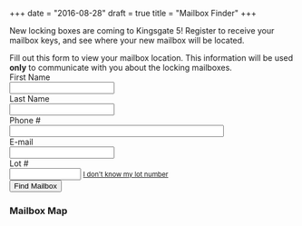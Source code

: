 +++
date = "2016-08-28"
draft = true
title = "Mailbox Finder"
+++ 

New locking boxes are coming to Kingsgate 5! Register to receive your mailbox keys, and see where your new mailbox will be located.

<!--more-->

<script src="../../js/lot-data.js"></script>

<script type="text/javascript">
var map;
var markers = [];
function init_map() {
   map = new google.maps.Map(document.getElementById('mailbox-map'), {
     zoom: 15,
     center: { lat: 47.73226, lng: -122.16919 }
   });
}

function lookup_lot() {
   var lot = document.getElementById('lot').value;
   var found = false;
   for (var i = 0; i < lot_data.lots.length; i++) {
     if (lot_data.lots[i].lot === lot) {
       new google.maps.Marker({
         position: lot_data.lots[i].lot_location,
         map:      map,
         label:    "Lot " + lot,
         title:    "Lot " + lot + " - " + lot_data.lots[i].address
       });
       for (var j = 0; j < lot_data.boxes.length; j++) {
         if (lot_data.boxes[j].id === lot_data.lots[i].mailbox) {
           found = true;
           new google.maps.Marker({
             position: lot_data.boxes[j].location,
             map:      map,
             label:    "Mailbox #" + lot_data.boxes[j].id,
             title:    "Mailbox #" + lot_data.boxes[j].id + 
                       " (" + lot_data.boxes[j].description + ")"
           });
           map.setZoom(18);
           var l1 = lot_data.boxes[j].location;
           var l2 = lot_data.lots[i].lot_location;
           map.setCenter({ lat: (l1.lat + l2.lat) / 2,
                           lng: (l1.lng + l2.lng) / 2});
           document.getElementById("mailbox-alert").style.display = "block";
           document.getElementById("lot-number").innerText = lot;
           document.getElementById("mailbox-type").innerText = lot_data.boxes[j].description;
           if (lot_data.lots[i].position) {
             document.getElementById("lot-position").style.display = "inline";
             document.getElementById("lot-position-number").innerText = lot_data.lots[i].position;
           }
           document.getElementById("find-mailbox").style.display = "none";
           break;
         }
       }
       break;
     }
   }
   if (!found) {
     alert("No mailbox found for lot '" + lot + "'. Double-check your lot " +
           "number and try again.");
   }
   return false;
}
</script>

<script async defer src="https://maps.googleapis.com/maps/api/js?key=AIzaSyCRuxGXeFjWJFOrJODq44gDQlLa8bpfp98&callback=init_map"></script>

<div class="alert alert-info">
Fill out this form to view your mailbox location. This information will be used <strong>only</strong> to communicate with you about the locking mailboxes. 
</div>

<form class="form-horizontal" onsubmit="return lookup_lot();">
<div class="form-group"> 
    <label class="col-sm-3 control-label" for="lot">First Name</label>
    <div class="col-sm-7">
        <input class="form-control" type="text" id="first_name" required="true" />
    </div>
</div>
<div class="form-group"> 
    <label class="col-sm-3 control-label" for="lot">Last Name</label>
    <div class="col-sm-7">
        <input class="form-control" type="text" id="last_name" required="true" />
    </div>
</div>
<div class="form-group"> 
    <label class="col-sm-3 control-label" for="lot">Phone #</label>
    <div class="col-sm-7">
        <input class="form-control" type="text" id="phone" required="true" style="width: 75%" />
    </div>
</div>
<div class="form-group"> 
    <label class="col-sm-3 control-label" for="lot">E-mail</label>
    <div class="col-sm-7">
        <input class="form-control" type="text" id="email" required="true" />
    </div>
</div>
<div class="form-group"> 
    <label class="col-sm-3 control-label" for="lot">Lot #</label>
    <div class="col-sm-7">
        <input class="form-control" type="text" style="width: 25%;" id="lot" />
        <small><a id="selectlink" href="javascript:selectLot()">I don't know my lot number</a></small>
    </div>
</div>
<div class="form-group" id="lotfinder" style="display: none;">
    <label class="col-sm-3 control-label" for="house">House #</label> 
    <div class="col-sm-7">
        <input id="house" type="text" style="width: 25%" />
        <select id="street" style="width: 70%; display: none;"></select>
        <button class="btn btn-default" onclick="return lookupLot('lot');">Look up lot #</button>
    </div>
</div>
<div class="form-group" id="find-mailbox"> 
    <div class="col-sm-7 col-md-offset-3">
        <input type="submit" class="btn btn-primary" value="Find Mailbox" />
    </div>
</div>
</form>
<h3>Mailbox Map</h3>
<div id="mailbox-alert" class="alert alert-success" style="display: none;">
This map shows the location of the locking mailbox (marked with M) for lot <strong id="lot-number"></strong> (marked with L). This is a <span id="mailbox-type"> mailbox</span>. <span id="lot-position" style="display: none;">Your mailbox number in the unit is #<strong id="lot-position-number"></strong>.</span>
</div>
<div id="mailbox-map" style="height: 500px; width: 100%; margin-top: 10px;"></div>

